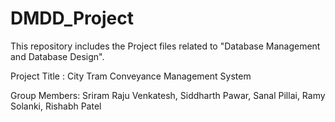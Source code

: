 # DMDD_Project
This repository includes the Project files related to "Database Management and Database Design".

Project Title : City Tram Conveyance Management System

Group Members:
Sriram Raju Venkatesh,
Siddharth Pawar,
Sanal Pillai,
Ramy Solanki,
Rishabh Patel

